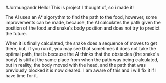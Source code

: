 #Jormungandr
Hello! This is project I thought of, so i made it!

The AI uses an A* algorythm to find the path to the food, however, some improvements can be made, because, the AI calculates the path given the position of the food and snake's body position and does not try to predict the future.

When it is finally calculated, the snake does a sequence of moves to get there, but, if you run it, you may see that sometimes it does not take the optimal path, that is because the AI thinks that the obstacles (the snake's body) is still at the same place from when the path was being calculated, but in reality, the body moved with the head, and the path that was previously blocked it is now cleared. I am aware of this and i will fix it if I have time for it.
